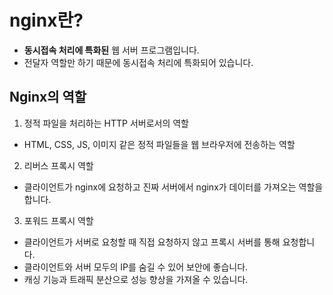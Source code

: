 # nginx란?

- **동시접속 처리에 특화된** 웹 서버 프로그램입니다.
- 전달자 역할만 하기 때문에 동시접속 처리에 특화되어 있습니다.

## Nginx의 역할

1. 정적 파일을 처리하는 HTTP 서버로서의 역할
  - HTML, CSS, JS, 이미지 같은 정적 파일들을 웹 브라우저에 전송하는 역할
2. 리버스 프록시 역할
  - 클라이언트가 nginx에 요청하고 진짜 서버에서 nginx가 데이터를 가져오는 역할을 합니다.
3. 포워드 프록시 역할
  - 클라이언트가 서버로 요청할 때 직접 요청하지 않고 프록시 서버를 통해 요청합니다.
  - 클라이언트와 서버 모두의 IP를 숨길 수 있어 보안에 좋습니다.
  - 캐싱 기능과 트래픽 분산으로 성능 향상을 가져올 수 있습니다.
  
